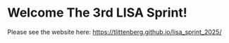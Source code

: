 # Welcome The 3rd LISA Sprint!

Please see the website here: https://tlittenberg.github.io/lisa_sprint_2025/
